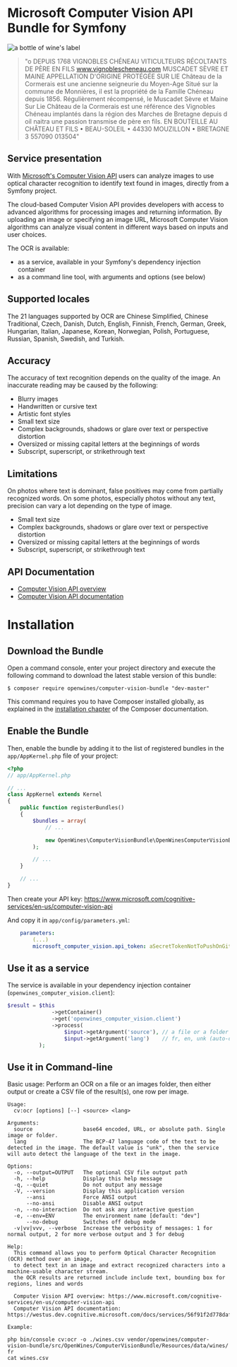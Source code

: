 Microsoft Computer Vision API Bundle for Symfony
================================================

![a bottle of wine's label](src/OpenWines/ComputerVisionBundle/Resources/data/wines/20160827_163142.jpg)

>"o DEPUIS 1768 VIGNOBLES CHÉNEAU VITICULTEURS RÉCOLTANTS DE PÈRE EN FILS www.vignoblescheneau.com MUSCADET SÈVRE ET MAINE APPELLATION D'ORIGINE PROTÉGÉE SUR LIE Château de la Cormerais est une ancienne seigneurie du Moyen-Age Situé sur la commune de Monnières, il est la propriété de la Famille Chéneau depuis 1856. Régulièrement récompensé, le Muscadet Sèvre et Maine Sur Lie Château de la Cormerais est une référence des Vignobles Chéneau implantés dans la région des Marches de Bretagne depuis d oil naitra une passion transmise de père en fils. EN BOUTEILLE AU CHÂTEAU ET FILS • BEAU-SOLEIL • 44330 MOUZILLON • BRETAGNE 3 557090 013504"

Service presentation
--------------------

With [Microsoft's Computer Vision API](https://www.microsoft.com/cognitive-services/en-us/computer-vision-api) users can analyze images to use optical character recognition to identify text found in images, directly from a Symfony project.

The cloud-based Computer Vision API provides developers with access to advanced algorithms for processing images and returning information. By uploading an image or specifying an image URL, Microsoft Computer Vision algorithms can analyze visual content in different ways based on inputs and user choices. 

The OCR is available:
- as a service, available in your Symfony's dependency injection container 
- as a command line tool, with arguments and options (see below)

Supported locales
-----------------

The 21 languages supported by OCR are Chinese Simplified, Chinese Traditional, Czech, Danish, Dutch, English, Finnish, French, German, Greek, Hungarian, Italian, Japanese, Korean, Norwegian, Polish, Portuguese, Russian, Spanish, Swedish, and Turkish. 

Accuracy
--------

The accuracy of text recognition depends on the quality of the image. An inaccurate reading may be caused by the following:

- Blurry images
- Handwritten or cursive text
- Artistic font styles
- Small text size
- Complex backgrounds, shadows or glare over text or perspective distortion
- Oversized or missing capital letters at the beginnings of words
- Subscript, superscript, or strikethrough text

Limitations 
-----------

On photos where text is dominant, false positives may come from partially recognized words. On some photos, especially photos without any text, precision can vary a lot depending on the type of image.

- Small text size
- Complex backgrounds, shadows or glare over text or perspective distortion
- Oversized or missing capital letters at the beginnings of words
- Subscript, superscript, or strikethrough text

API Documentation
-----------------

- [Computer Vision API overview](https://www.microsoft.com/cognitive-services/en-us/computer-vision-api)
- [Computer Vision API documentation](https://westus.dev.cognitive.microsoft.com/docs/services/56f91f2d778daf23d8ec6739/operations/56f91f2e778daf14a499e1fc)


Installation
============

Download the Bundle
-------------------

Open a command console, enter your project directory and execute the
following command to download the latest stable version of this bundle:

```console
$ composer require openwines/computer-vision-bundle "dev-master"
```

This command requires you to have Composer installed globally, as explained
in the [installation chapter](https://getcomposer.org/doc/00-intro.md)
of the Composer documentation.

Enable the Bundle
-----------------

Then, enable the bundle by adding it to the list of registered bundles
in the `app/AppKernel.php` file of your project:

```php
<?php
// app/AppKernel.php

// ...
class AppKernel extends Kernel
{
    public function registerBundles()
    {
        $bundles = array(
            // ...

            new OpenWines\ComputerVisionBundle\OpenWinesComputerVisionBundle(),
        );

        // ...
    }

    // ...
}
```

Then create your API key: https://www.microsoft.com/cognitive-services/en-us/computer-vision-api

And copy it in `app/config/parameters.yml`:

```yaml
    parameters:
        (...)
        microsoft_computer_vision.api_token: aSecretTokenNotToPushOnGithub
```

Use it as a service
-------------------

The service is available in your dependency injection container (`openwines_computer_vision.client`):

```php
$result = $this
              ->getContainer()
              ->get('openwines_computer_vision.client')
              ->process(
                  $input->getArgument('source'), // a file or a folder
                  $input->getArgument('lang')    // fr, en, unk (auto-detect if unknown), etc. See doc link above
          );
```

Use it in Command-line
----------------------

Basic usage: Perform an OCR on a file or an images folder, then either output or create a CSV file of the result(s), one row per image.

```console
Usage:
  cv:ocr [options] [--] <source> <lang>

Arguments:
  source                base64 encoded, URL, or absolute path. Single image or folder.
  lang                  The BCP-47 language code of the text to be detected in the image. The default value is "unk", then the service will auto detect the language of the text in the image.

Options:
  -o, --output=OUTPUT   The optional CSV file output path
  -h, --help            Display this help message
  -q, --quiet           Do not output any message
  -V, --version         Display this application version
      --ansi            Force ANSI output
      --no-ansi         Disable ANSI output
  -n, --no-interaction  Do not ask any interactive question
  -e, --env=ENV         The environment name [default: "dev"]
      --no-debug        Switches off debug mode
  -v|vv|vvv, --verbose  Increase the verbosity of messages: 1 for normal output, 2 for more verbose output and 3 for debug

Help:
  This command allows you to perform Optical Character Recognition (OCR) method over an image,
  to detect text in an image and extract recognized characters into a machine-usable character stream.
  the OCR results are returned include include text, bounding box for regions, lines and words

  Computer Vision API overview: https://www.microsoft.com/cognitive-services/en-us/computer-vision-api
  Computer Vision API documentation: https://westus.dev.cognitive.microsoft.com/docs/services/56f91f2d778daf23d8ec6739/operations/56f91f2e778daf14a499e1fc

Example:

php bin/console cv:ocr -o ./wines.csv vendor/openwines/computer-vision-bundle/src/OpenWines/ComputerVisionBundle/Resources/data/wines/ fr 
cat wines.csv
```
